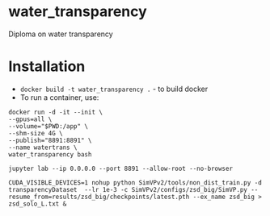 # water_transparency
Diploma on water transparency

# Installation
- `docker build -t water_transparency .` - to build docker
- To run a container, use:
```
docker run -d -it --init \
--gpus=all \
--volume="$PWD:/app" \
--shm-size 4G \
--publish="8891:8891" \
--name watertrans \
water_transparency bash
```

```
jupyter lab --ip 0.0.0.0 --port 8891 --allow-root --no-browser
```

```
CUDA_VISIBLE_DEVICES=1 nohup python SimVPv2/tools/non_dist_train.py -d transparencyDataset  --lr 1e-3 -c SimVPv2/configs/zsd_big/SimVP.py --resume_from=results/zsd_big/checkpoints/latest.pth --ex_name zsd_big > zsd_solo_L.txt &
```